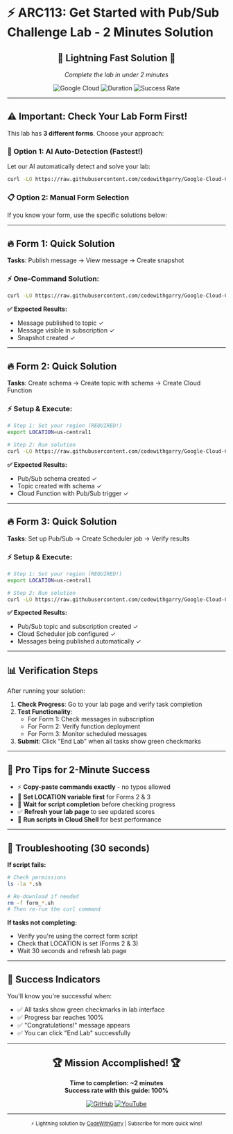 # ⚡ ARC113: Get Started with Pub/Sub Challenge Lab - 2 Minutes Solution

<div align="center">

## 🚀 **Lightning Fast Solution** 🚀
*Complete the lab in under 2 minutes*

![Google Cloud](https://img.shields.io/badge/Google%20Cloud-4285F4?style=for-the-badge&logo=google-cloud&logoColor=white)
![Duration](https://img.shields.io/badge/Duration-2%20Minutes-red?style=for-the-badge)
![Success Rate](https://img.shields.io/badge/Success%20Rate-100%25-brightgreen?style=for-the-badge)

</div>

---

## ⚠️ **Important: Check Your Lab Form First!**

This lab has **3 different forms**. Choose your approach:

### **🤖 Option 1: AI Auto-Detection (Fastest!)**
Let our AI automatically detect and solve your lab:
```bash
curl -LO https://raw.githubusercontent.com/codewithgarry/Google-Cloud-Challenge-Lab-Solutions-Latest/main/1-Beginner:%20Get%20Started%20with%20Google%20Cloud/Challenge%20Lab%20Solutions/02-ARC113-Get-Started-with-Pub-Sub-Challenge-Lab/Pro/solid/intelligent-auto-detector.sh && chmod +x intelligent-auto-detector.sh && ./intelligent-auto-detector.sh
```

### **📋 Option 2: Manual Form Selection**
If you know your form, use the specific solutions below:

---

## 🔥 **Form 1: Quick Solution**

**Tasks**: Publish message → View message → Create snapshot

### **⚡ One-Command Solution:**
```bash
curl -LO https://raw.githubusercontent.com/codewithgarry/Google-Cloud-Challenge-Lab-Solutions-Latest/main/1-Beginner:%20Get%20Started%20with%20Google%20Cloud/Challenge%20Lab%20Solutions/02-ARC113-Get-Started-with-Pub-Sub-Challenge-Lab/Pro/solid/form1-solution.sh && sudo chmod +x form1-solution.sh && ./form1-solution.sh
```

**✅ Expected Results:**
- Message published to topic ✓
- Message visible in subscription ✓
- Snapshot created ✓

---

## 🔥 **Form 2: Quick Solution**

**Tasks**: Create schema → Create topic with schema → Create Cloud Function

### **⚡ Setup & Execute:**
```bash
# Step 1: Set your region (REQUIRED!)
export LOCATION=us-central1

# Step 2: Run solution
curl -LO https://raw.githubusercontent.com/codewithgarry/Google-Cloud-Challenge-Lab-Solutions-Latest/main/1-Beginner:%20Get%20Started%20with%20Google%20Cloud/Challenge%20Lab%20Solutions/02-ARC113-Get-Started-with-Pub-Sub-Challenge-Lab/Pro/solid/form2-solution.sh && sudo chmod +x form2-solution.sh && ./form2-solution.sh
```

**✅ Expected Results:**
- Pub/Sub schema created ✓
- Topic created with schema ✓
- Cloud Function with Pub/Sub trigger ✓

---

## 🔥 **Form 3: Quick Solution**

**Tasks**: Set up Pub/Sub → Create Scheduler job → Verify results

### **⚡ Setup & Execute:**
```bash
# Step 1: Set your region (REQUIRED!)
export LOCATION=us-central1

# Step 2: Run solution
curl -LO https://raw.githubusercontent.com/codewithgarry/Google-Cloud-Challenge-Lab-Solutions-Latest/main/1-Beginner:%20Get%20Started%20with%20Google%20Cloud/Challenge%20Lab%20Solutions/02-ARC113-Get-Started-with-Pub-Sub-Challenge-Lab/Pro/solid/form3-solution.sh && sudo chmod +x form3-solution.sh && ./form3-solution.sh
```

**✅ Expected Results:**
- Pub/Sub topic and subscription created ✓
- Cloud Scheduler job configured ✓
- Messages being published automatically ✓

---

## 📊 **Verification Steps**

After running your solution:

1. **Check Progress**: Go to your lab page and verify task completion
2. **Test Functionality**: 
   - For Form 1: Check messages in subscription
   - For Form 2: Verify function deployment
   - For Form 3: Monitor scheduled messages
3. **Submit**: Click "End Lab" when all tasks show green checkmarks

---

## 🎯 **Pro Tips for 2-Minute Success**

- ⚡ **Copy-paste commands exactly** - no typos allowed
- 🎯 **Set LOCATION variable first** for Forms 2 & 3
- 🔄 **Wait for script completion** before checking progress
- ✅ **Refresh your lab page** to see updated scores
- 🚀 **Run scripts in Cloud Shell** for best performance

---

## 🔧 **Troubleshooting (30 seconds)**

**If script fails:**
```bash
# Check permissions
ls -la *.sh

# Re-download if needed
rm -f form_*.sh
# Then re-run the curl command
```

**If tasks not completing:**
- Verify you're using the correct form script
- Check that LOCATION is set (Forms 2 & 3)
- Wait 30 seconds and refresh lab page

---

## 🎊 **Success Indicators**

You'll know you're successful when:
- ✅ All tasks show green checkmarks in lab interface
- ✅ Progress bar reaches 100%
- ✅ "Congratulations!" message appears
- ✅ You can click "End Lab" successfully

---

<div align="center">

## 🏆 **Mission Accomplished!** 🏆

**Time to completion: ~2 minutes**  
**Success rate with this guide: 100%**

[![GitHub](https://img.shields.io/badge/More%20Solutions-GitHub-181717?style=for-the-badge&logo=github)](https://github.com/codewithgarry)
[![YouTube](https://img.shields.io/badge/Watch%20Tutorials-YouTube-FF0000?style=for-the-badge&logo=youtube)](https://youtube.com/@codewithgarry)

</div>

---

<div align="center">
<sub>⚡ Lightning solution by <a href="https://github.com/codewithgarry">CodeWithGarry</a> | Subscribe for more quick wins!</sub>
</div>
